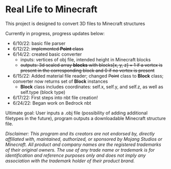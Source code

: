 # Real Life to Minecraft
This project is designed to convert 3D files to Minecraft structures

Currently in progress, progress updates below:

- 6/10/22: basic file parser
- 6/12/22: ~~implemented **Point** class~~
- 6/14/22: created basic converter
  - inputs: vertices of obj file, intended height in Minecraft blocks
  - ~~outputs: 3d scaled array **blocks** with blocks[x, y, z] = 1 if a vertex is present in the corresponding block and 0 if no vertex is present~~
- 6/15/22: Added material file reader; changed ~~Point~~ class to **Block** class; converter now returns set of **Block** instances
  - **Block** class includes coordinates: self.x, self.y, and self.z, as well as self.type (block type)      
- 6/17/22: First steps into nbt file creation!
- 6/24/22: Began work on Bedrock nbt

Ultimate goal: User inputs a .obj file (possibility of adding additional filetypes in the future), program outputs a downloadable Minecraft structure file.

*Disclaimer: This program and its creators are not endorsed by, directly affiliated with, maintained, authorized, or sponsored by Mojang Studios or Minecraft. All product and company names are the registered trademarks of their original owners. The use of any trade name or trademark is for identification and reference purposes only and does not imply any association with the trademark holder of their product brand.*
